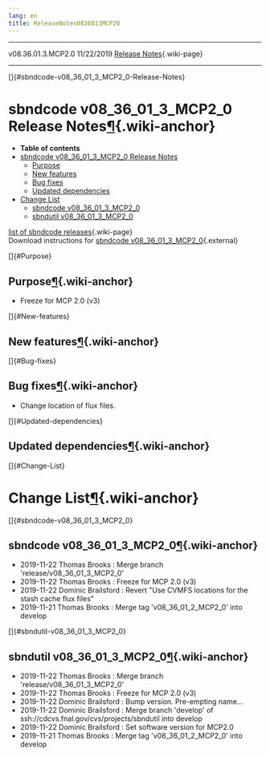 ```yaml
---
lang: en
title: ReleaseNotes0836013MCP20
---
```


  -------------------- ------------ -- -- ------------------------------------------------------------
  v08.36.01.3.MCP2.0   11/22/2019         [Release Notes](ReleaseNotes0836013MCP20.html){.wiki-page}
  -------------------- ------------ -- -- ------------------------------------------------------------

[]{#sbndcode-v08_36_01_3_MCP2_0-Release-Notes}

sbndcode v08\_36\_01\_3\_MCP2\_0 Release Notes[¶](#sbndcode-v08_36_01_3_MCP2_0-Release-Notes){.wiki-anchor}
===========================================================================================================

-   **Table of contents**
-   [sbndcode v08\_36\_01\_3\_MCP2\_0 Release
    Notes](#sbndcode-v08_36_01_3_MCP2_0-Release-Notes)
    -   [Purpose](#Purpose)
    -   [New features](#New-features)
    -   [Bug fixes](#Bug-fixes)
    -   [Updated dependencies](#Updated-dependencies)
-   [Change List](#Change-List)
    -   [sbndcode v08\_36\_01\_3\_MCP2\_0](#sbndcode-v08_36_01_3_MCP2_0)
    -   [sbndutil v08\_36\_01\_3\_MCP2\_0](#sbndutil-v08_36_01_3_MCP2_0)

[list of sbndcode
releases](List_of_SBND_code_releases.html){.wiki-page}\
Download instructions for [sbndcode
v08\_36\_01\_3\_MCP2\_0](http://scisoft.fnal.gov/scisoft/bundles/sbnd/v08_36_01_3_MCP2_0/sbndcode-v08_36_01_3_MCP2_0.html){.external}

[]{#Purpose}

Purpose[¶](#Purpose){.wiki-anchor}
----------------------------------

-   Freeze for MCP 2.0 (v3)

[]{#New-features}

New features[¶](#New-features){.wiki-anchor}
--------------------------------------------

[]{#Bug-fixes}

Bug fixes[¶](#Bug-fixes){.wiki-anchor}
--------------------------------------

-   Change location of flux files.

[]{#Updated-dependencies}

Updated dependencies[¶](#Updated-dependencies){.wiki-anchor}
------------------------------------------------------------

[]{#Change-List}

Change List[¶](#Change-List){.wiki-anchor}
==========================================

[]{#sbndcode-v08_36_01_3_MCP2_0}

sbndcode v08\_36\_01\_3\_MCP2\_0[¶](#sbndcode-v08_36_01_3_MCP2_0){.wiki-anchor}
-------------------------------------------------------------------------------

-   2019-11-22 Thomas Brooks : Merge branch
    \'release/v08\_36\_01\_3\_MCP2\_0\'
-   2019-11-22 Thomas Brooks : Freeze for MCP 2.0 (v3)
-   2019-11-22 Dominic Brailsford : Revert \"Use CVMFS locations for the
    stash cache flux files\"
-   2019-11-21 Thomas Brooks : Merge tag \'v08\_36\_01\_2\_MCP2\_0\'
    into develop

[]{#sbndutil-v08_36_01_3_MCP2_0}

sbndutil v08\_36\_01\_3\_MCP2\_0[¶](#sbndutil-v08_36_01_3_MCP2_0){.wiki-anchor}
-------------------------------------------------------------------------------

-   2019-11-22 Thomas Brooks : Merge branch
    \'release/v08\_36\_01\_3\_MCP2\_0\'
-   2019-11-22 Thomas Brooks : Freeze for MCP 2.0 (v3)
-   2019-11-22 Dominic Brailsford : Bump version. Pre-empting name\...
-   2019-11-22 Dominic Brailsford : Merge branch \'develop\' of
    ssh://cdcvs.fnal.gov/cvs/projects/sbndutil into develop
-   2019-11-22 Dominic Brailsford : Set software version for MCP2.0
-   2019-11-21 Thomas Brooks : Merge tag \'v08\_36\_01\_2\_MCP2\_0\'
    into develop
